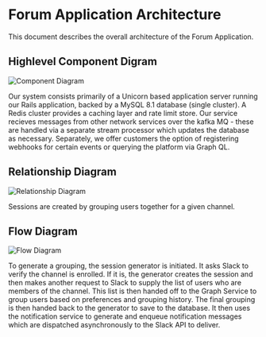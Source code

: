 # Forum Application Architecture

This document describes the overall architecture of the Forum Application.

## Highlevel Component Digram

![Component Diagram](arch_component_diagram_CBloom.png)

Our system consists primarily of a Unicorn based application server running our Rails application, backed by a MySQL 8.1 database (single cluster).
A Redis cluster provides a caching layer and rate limit store.
Our service recieves messages from other network services over the kafka MQ - these are handled via a separate stream processor which updates the database as necessary. Separately, we offer customers the option of registering webhooks for certain events or querying the platform via Graph QL.

## Relationship Diagram

![Relationship Diagram](arch_relationship_diagram_CBloom.png)

Sessions are created by grouping users together for a given channel.

## Flow Diagram

![Flow Diagram](arch_flow_diagram_CBloom.png)

To generate a grouping, the session generator is initiated. It asks Slack to verify the channel is enrolled.
If it is, the generator creates the session and then makes another request to Slack to supply the list of users who are members of the channel.
This list is then handed off to the Graph Service to group users based on preferences and grouping history.
The final grouping is then handed back to the generator to save to the database. It then uses the notification service to generate and enqueue notification messages which are dispatched asynchronously to the Slack API to deliver.
